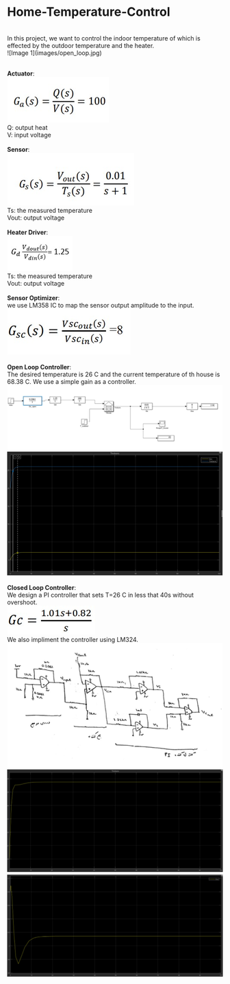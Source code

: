 # Home-Temperature-Control
<br>
In this project, we want to control the indoor temperature of which is effected by the outdoor temperature and the heater.
<br>
![Image 1](images/open_loop.jpg)
<br>
<br>

__Actuator__:
<br>
![Image 2](images/actuator.jpg)
<br>
Q: output heat
<br>
V: input voltage
<br>
<br>
__Sensor__:
<br>
![Image 3](images/sensor.jpg)
<br>
Ts: the measured temperature
<br>
Vout: output voltage
<br>
<br>
__Heater Driver__:
<br>
![Image 4](images/heater_driver.jpg)
<br>
Ts: the measured temperature
<br>
Vout: output voltage
<br>
<br>
__Sensor Optimizer__:
<br>
we use LM358 IC to map the sensor output amplitude to the input.
<br>
![Image 5](images/sensor_optimizer.jpg)
<br>
<br>
__Open Loop Controller__:
<br>
The desired temperature is 26 C and the current temperature of th house is 68.38 C. We use a simple gain as a controller. 
<br>
![Image 6](images/openloop_controller.jpg)
<br>
![Image 7](images/openloop_controller_diagram.jpg)
<br>
<br>
__Closed Loop Controller__:
<br>
We design a PI controller that sets T=26 C in less that 40s without overshoot.
<br>
![Image 8](images/pi_controller.jpg)
<br>
We also impliment the controller using LM324. 
<br>
![Image 9](images/pi_controller_real.jpg)
<br>
![Image 10](images/pi_controller_diagram.jpg)
<br>
![Image 11](images/pi_controller_diagram_vout.jpg)
<br>

